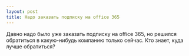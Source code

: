```yaml
---
layout: post 
title: Надо заказать подписку на office 365 
--- 
```

Давно надо было уже заказать подписку на office 365, но решился обратиться в какую-нибудь компанию только сейчас. Кто знает, куда лучше обратиться?
